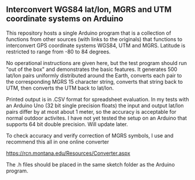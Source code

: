 ## Interconvert WGS84 lat/lon, MGRS and UTM coordinate systems on Arduino

This repository hosts a single Arduino program that is a collection of functions from other sources (with links to the originals)
that functions to interconvert GPS coordinate systems WGS84, UTM and MGRS. Latitude is restricted to range from -80 to 84 degrees.

No operational instructions are given here, but the test program should run "out of the box" and demonstrates the basic features. It generates 500 lat/lon pairs uniformly distributed around the Earth, converts each pair to the corresponding MGRS 15 character string, converts that string back to UTM, then converts the UTM back to lat/lon.

Printed output is in .CSV format for spreadsheet evaluation. In my tests with an Arduino Uno (32 bit single precision floats)
the input and output lat/lon pairs differ by at most about 1 meter, so the accuracy is acceptable for normal outdoor activites. I have not yet tested the setup on an Arduino that supports 64 bit double precision. Will update later.

To check accuracy and verify correction of MGRS symbols, I use and recommend this all in one online converter

https://rcn.montana.edu/Resources/Converter.aspx

The .h files should be placed in the same sketch folder as the Arduino program.
